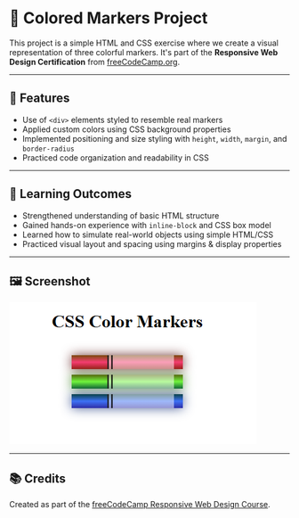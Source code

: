 # 🎨 Colored Markers Project

This project is a simple HTML and CSS exercise where we create a visual representation of three colorful markers. It's part of the **Responsive Web Design Certification** from [freeCodeCamp.org](https://www.freecodecamp.org/).

---

## 📌 Features

- Use of `<div>` elements styled to resemble real markers  
- Applied custom colors using CSS background properties  
- Implemented positioning and size styling with `height`, `width`, `margin`, and `border-radius`  
- Practiced code organization and readability in CSS  

---

## 🧠 Learning Outcomes

- Strengthened understanding of basic HTML structure  
- Gained hands-on experience with `inline-block` and CSS box model  
- Learned how to simulate real-world objects using simple HTML/CSS  
- Practiced visual layout and spacing using margins & display properties  

---

## 🖼️ Screenshot

![Colored Markers Preview](colored-markers.png)

---

## 📚 Credits

Created as part of the [freeCodeCamp Responsive Web Design Course](https://www.freecodecamp.org/learn/responsive-web-design/).

